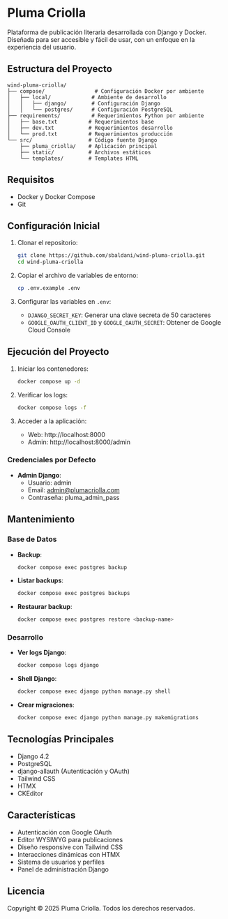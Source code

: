 # Pluma Criolla

Plataforma de publicación literaria desarrollada con Django y Docker. Diseñada para ser accesible y fácil de usar, con un enfoque en la experiencia del usuario.

## Estructura del Proyecto

```
wind-pluma-criolla/
├── compose/                # Configuración Docker por ambiente
│   ├── local/             # Ambiente de desarrollo
│   │   ├── django/        # Configuración Django
│   │   └── postgres/      # Configuración PostgreSQL
├── requirements/          # Requerimientos Python por ambiente
│   ├── base.txt          # Requerimientos base
│   ├── dev.txt           # Requerimientos desarrollo
│   └── prod.txt          # Requerimientos producción
└── src/                  # Código fuente Django
    ├── pluma_criolla/    # Aplicación principal
    ├── static/           # Archivos estáticos
    └── templates/        # Templates HTML
```

## Requisitos

- Docker y Docker Compose
- Git

## Configuración Inicial

1. Clonar el repositorio:
   ```bash
   git clone https://github.com/sbaldani/wind-pluma-criolla.git
   cd wind-pluma-criolla
   ```

2. Copiar el archivo de variables de entorno:
   ```bash
   cp .env.example .env
   ```

3. Configurar las variables en `.env`:
   - `DJANGO_SECRET_KEY`: Generar una clave secreta de 50 caracteres
   - `GOOGLE_OAUTH_CLIENT_ID` y `GOOGLE_OAUTH_SECRET`: Obtener de Google Cloud Console

## Ejecución del Proyecto

1. Iniciar los contenedores:
   ```bash
   docker compose up -d
   ```

2. Verificar los logs:
   ```bash
   docker compose logs -f
   ```

3. Acceder a la aplicación:
   - Web: http://localhost:8000
   - Admin: http://localhost:8000/admin

### Credenciales por Defecto

- **Admin Django**:
  - Usuario: admin
  - Email: admin@plumacriolla.com
  - Contraseña: pluma_admin_pass

## Mantenimiento

### Base de Datos

- **Backup**:
  ```bash
  docker compose exec postgres backup
  ```

- **Listar backups**:
  ```bash
  docker compose exec postgres backups
  ```

- **Restaurar backup**:
  ```bash
  docker compose exec postgres restore <backup-name>
  ```

### Desarrollo

- **Ver logs Django**:
  ```bash
  docker compose logs django
  ```

- **Shell Django**:
  ```bash
  docker compose exec django python manage.py shell
  ```

- **Crear migraciones**:
  ```bash
  docker compose exec django python manage.py makemigrations
  ```

## Tecnologías Principales

- Django 4.2
- PostgreSQL
- django-allauth (Autenticación y OAuth)
- Tailwind CSS
- HTMX
- CKEditor

## Características

- Autenticación con Google OAuth
- Editor WYSIWYG para publicaciones
- Diseño responsive con Tailwind CSS
- Interacciones dinámicas con HTMX
- Sistema de usuarios y perfiles
- Panel de administración Django

## Licencia

Copyright © 2025 Pluma Criolla. Todos los derechos reservados.
